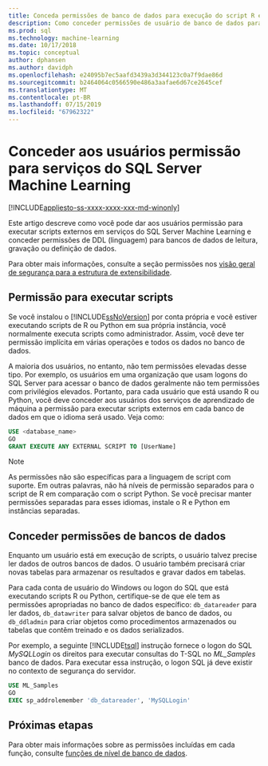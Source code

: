 ```yaml
---
title: Conceda permissões de banco de dados para execução do script R e Python - serviços do SQL Server Machine Learning
description: Como conceder permissões de usuário de banco de dados para execução de scripts de R e Python em serviços do SQL Server Machine Learning.
ms.prod: sql
ms.technology: machine-learning
ms.date: 10/17/2018
ms.topic: conceptual
author: dphansen
ms.author: davidph
ms.openlocfilehash: e24095b7ec5aafd3439a3d344123c0a7f9dae86d
ms.sourcegitcommit: b2464064c0566590e486a3aafae6d67ce2645cef
ms.translationtype: MT
ms.contentlocale: pt-BR
ms.lasthandoff: 07/15/2019
ms.locfileid: "67962322"
---
```

# <a name="give-users-permission-to-sql-server-machine-learning-services"></a>Conceder aos usuários permissão para serviços do SQL Server Machine Learning
[!INCLUDE[appliesto-ss-xxxx-xxxx-xxx-md-winonly](../../includes/appliesto-ss-xxxx-xxxx-xxx-md-winonly.md)]

Este artigo descreve como você pode dar aos usuários permissão para executar scripts externos em serviços do SQL Server Machine Learning e conceder permissões de DDL (linguagem) para bancos de dados de leitura, gravação ou definição de dados.

Para obter mais informações, consulte a seção permissões nos [visão geral de segurança para a estrutura de extensibilidade](../../advanced-analytics/concepts/security.md#permissions).

<a name="permissions-external-script"></a>

## <a name="permission-to-run-scripts"></a>Permissão para executar scripts

Se você instalou o [!INCLUDE[ssNoVersion](../../includes/ssnoversion-md.md)] por conta própria e você estiver executando scripts de R ou Python em sua própria instância, você normalmente executa scripts como administrador. Assim, você deve ter permissão implícita em várias operações e todos os dados no banco de dados.

A maioria dos usuários, no entanto, não tem permissões elevadas desse tipo. Por exemplo, os usuários em uma organização que usam logons do SQL Server para acessar o banco de dados geralmente não tem permissões com privilégios elevados. Portanto, para cada usuário que está usando R ou Python, você deve conceder aos usuários dos serviços de aprendizado de máquina a permissão para executar scripts externos em cada banco de dados em que o idioma será usado. Veja como:

```sql
USE <database_name>
GO
GRANT EXECUTE ANY EXTERNAL SCRIPT TO [UserName]
```

> [!NOTE]
> As permissões não são específicas para a linguagem de script com suporte. Em outras palavras, não há níveis de permissão separados para o script de R em comparação com o script Python. Se você precisar manter permissões separadas para esses idiomas, instale o R e Python em instâncias separadas.

<a name="permissions-db"></a> 

## <a name="grant-databases-permissions"></a>Conceder permissões de bancos de dados

Enquanto um usuário está em execução de scripts, o usuário talvez precise ler dados de outros bancos de dados. O usuário também precisará criar novas tabelas para armazenar os resultados e gravar dados em tabelas.

Para cada conta de usuário do Windows ou logon do SQL que está executando scripts R ou Python, certifique-se de que ele tem as permissões apropriadas no banco de dados específico: `db_datareader` para ler dados, `db_datawriter` para salvar objetos de banco de dados, ou `db_ddladmin` para criar objetos como procedimentos armazenados ou tabelas que contêm treinado e os dados serializados.

Por exemplo, a seguinte [!INCLUDE[tsql](../../includes/tsql-md.md)] instrução fornece o logon do SQL *MySQLLogin* os direitos para executar consultas do T-SQL no *ML_Samples* banco de dados. Para executar essa instrução, o logon SQL já deve existir no contexto de segurança do servidor.

```sql
USE ML_Samples
GO
EXEC sp_addrolemember 'db_datareader', 'MySQLLogin'
```

## <a name="next-steps"></a>Próximas etapas

Para obter mais informações sobre as permissões incluídas em cada função, consulte [funções de nível de banco de dados](../../relational-databases/security/authentication-access/database-level-roles.md).